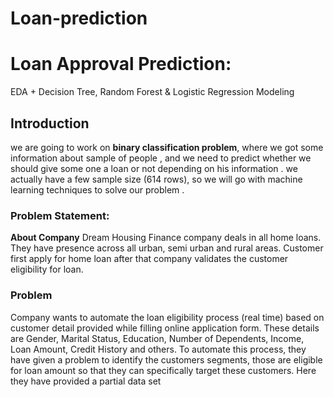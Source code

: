 # Loan-prediction
# Loan Approval Prediction: 
EDA + Decision Tree, Random Forest &amp; Logistic Regression Modeling  
## Introduction 
  we are going to work on **binary classification problem**, where we got some information about sample of people , and we need to predict whether we should give some one a loan or not depending on his information . we actually have a few sample size (614 rows), so we will go with machine learning techniques to solve our problem .
### Problem Statement: 
__About Company__ 
     Dream Housing Finance company deals in all home loans. They have presence across all urban, semi urban and rural areas. Customer first apply for home loan after that company validates the customer eligibility for loan.
### __Problem__ 
   Company wants to automate the loan eligibility process (real time) based on customer detail provided while filling online application form. These details are Gender, Marital Status, Education, Number of Dependents, Income, Loan Amount, Credit History and others. To automate this process, they have given a problem to identify the customers segments, those are eligible for loan amount so that they can specifically target these customers. Here they have provided a partial data set
